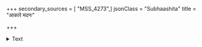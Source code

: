 +++
secondary_sources = [ "MSS_4273",]
jsonClass = "Subhaashita"
title = "आकारे मदनः"

+++

<details><summary>Text</summary>

आकारे मदनः सुकाव्यरचनाचातुर्ययुक्तौ गुरुः षड्भाषास्वपि दृश्यते व्यसनिता तं दृष्टवत्यः स्त्रियः।  
स्वप्राणेश्वरसङ्गमं सुखकरं हित्वा न जीवन्त्यहो तस्यान्ते क्रियतेऽनया तनययाभ्यासः कलानां कथम्॥
</details>
